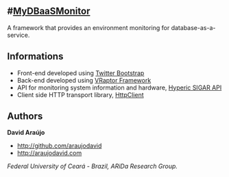 #[MyDBaaSMonitor](https://github.com/araujodavid/mydbaasmonitor)
--------------

A framework that provides an environment monitoring for database-as-a-service.

## Informations

* Front-end developed using [Twitter Bootstrap](http://twitter.github.com/bootstrap)
* Back-end developed using [VRaptor Framework](http://vraptor.caelum.com.br)
* API for monitoring system information and hardware, [Hyperic SIGAR API](http://www.hyperic.com/products/sigar)
* Client side HTTP transport library, [HttpClient](http://hc.apache.org/httpcomponents-client-ga/index.html)

## Authors

**David Araújo**

+ http://github.com/araujodavid
+ http://araujodavid.com



*Federal University of Ceará - Brazil, ARiDa Research Group.*
